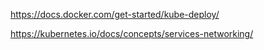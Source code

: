 https://docs.docker.com/get-started/kube-deploy/

https://kubernetes.io/docs/concepts/services-networking/